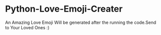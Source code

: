 # Python-Love-Emoji-Creater
An Amazing Love Emoji Will be generated after the running the code.Send to Your Loved Ones :)
